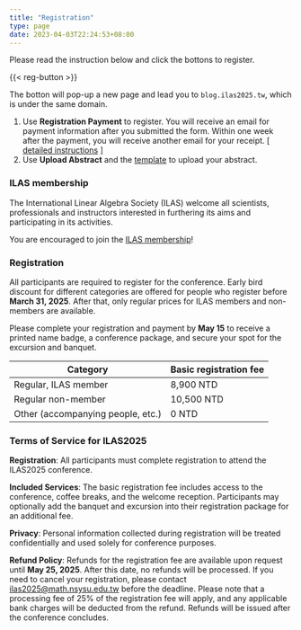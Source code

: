 ```yaml
---
title: "Registration"
type: page
date: 2023-04-03T22:24:53+08:00
---
```


<!-- {{< announcement "Announcement: Please complete your registration and payment by **May 15** to receive a printed name badge, a conference package, and secure your spot for the excursion and banquet." >}} -->

Please read the instruction below and click the bottons to register.

{{< reg-button >}}

The botton will pop-up a new page and lead you to `blog.ilas2025.tw`, which 
is under the same domain.

1. Use **Registration Payment** to register.  You will receive an email for 
payment information after you submitted the form.  Within one week after the 
payment, you will receive another email for your receipt.
[ [detailed instructions](/files/registration-payment-instructions.pdf) ]
2. Use **Upload Abstract** and the [template](/files/abstract-template.tex) to 
upload your abstract.  



<!-- ```tex
You may type $\TeX$ code
in your title and abstract.  You may assume the `amsmath` package is loaded and 
only copy and paste the content of your abstract to the form.

\documentclass{article}
\usepackage{amsmath}

\begin{document}
% paste only this part to the abstract.
\end{document}
``` -->


### ILAS membership

The International Linear Algebra Society (ILAS) welcome all scientists, 
professionals and instructors interested in furthering its aims and 
participating in its activities.

You are encouraged to join the [ILAS membership](https://ilasic.org/join-ilas/)!

### Registration

All participants are required to register for the conference.  Early bird 
discount for different categories are offered for people who register before 
**March 31, 2025**.  After that, only regular prices for ILAS members and 
non-members are available.  

Please complete your registration and payment by **May 15** to receive a 
printed name badge, a conference package, and secure your spot for the 
excursion and banquet.

<!-- Check out if your are eligible for [student support](student-support/).
To register as a student or an early career participants 
(within 5 years of PhD), please use the **Comments** field to provide a short 
description of your career status (which year you are in your PhD program 
or after graduation, your website, or the website of your institute 
indicating your status).  

If you choose any ILAS member categories (including students and early career), 
**you have to join the ILAS membership before March 31, 2025**.  -->

| Category                              | Basic registration fee |
| ------------------------------------- | ---------------------- |
| Regular, ILAS member                  | 8,900 NTD             |
| Regular non-member                    | 10,500 NTD            |
| Other (accompanying people, etc.)     | 0 NTD                 |

<!-- You may choose to add optional [social events](social/) to your registration 
package. -->

<!-- | Early bird, ILAS member, standard     | 6,800 NTD             |
| Early bird, ILAS member, early career | 3,400 NTD             |
| Early bird, ILAS member, student      | 1,700 NTD             |
| Early bird, non-member                | 8,400 NTD             | -->

### Terms of Service for ILAS2025

**Registration**: All participants must complete registration to attend the 
ILAS2025 conference.

**Included Services**: The basic registration fee includes access to the 
conference, coffee breaks, and the welcome reception. Participants may 
optionally add the banquet and excursion into their registration package for 
an additional fee.

**Privacy**: Personal information collected during registration will be treated 
confidentially and used solely for conference purposes.

**Refund Policy**: Refunds for the registration fee are available upon request 
until **May 25, 2025**. After this date, no refunds will be processed. 
If you need to cancel your registration, please contact 
ilas2025@math.nsysu.edu.tw before the deadline. Please note that a processing 
fee of 25% of the registration fee will apply, and any applicable bank charges 
will be deducted from the refund. Refunds will be issued after the conference 
concludes.
